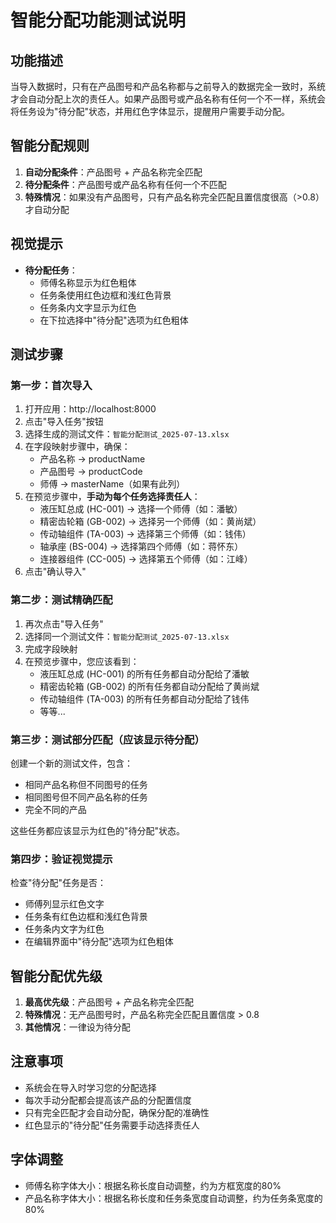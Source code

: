 # 智能分配功能测试说明

## 功能描述
当导入数据时，只有在产品图号和产品名称都与之前导入的数据完全一致时，系统才会自动分配上次的责任人。如果产品图号或产品名称有任何一个不一样，系统会将任务设为"待分配"状态，并用红色字体显示，提醒用户需要手动分配。

## 智能分配规则
1. **自动分配条件**：产品图号 + 产品名称完全匹配
2. **待分配条件**：产品图号或产品名称有任何一个不匹配
3. **特殊情况**：如果没有产品图号，只有产品名称完全匹配且置信度很高（>0.8）才自动分配

## 视觉提示
- **待分配任务**：
  - 师傅名称显示为红色粗体
  - 任务条使用红色边框和浅红色背景
  - 任务条内文字显示为红色
  - 在下拉选择中"待分配"选项为红色粗体

## 测试步骤

### 第一步：首次导入
1. 打开应用：http://localhost:8000
2. 点击"导入任务"按钮
3. 选择生成的测试文件：`智能分配测试_2025-07-13.xlsx`
4. 在字段映射步骤中，确保：
   - 产品名称 -> productName
   - 产品图号 -> productCode
   - 师傅 -> masterName（如果有此列）
5. 在预览步骤中，**手动为每个任务选择责任人**：
   - 液压缸总成 (HC-001) -> 选择一个师傅（如：潘敏）
   - 精密齿轮箱 (GB-002) -> 选择另一个师傅（如：黄尚斌）
   - 传动轴组件 (TA-003) -> 选择第三个师傅（如：钱伟）
   - 轴承座 (BS-004) -> 选择第四个师傅（如：蒋怀东）
   - 连接器组件 (CC-005) -> 选择第五个师傅（如：江峰）
6. 点击"确认导入"

### 第二步：测试精确匹配
1. 再次点击"导入任务"
2. 选择同一个测试文件：`智能分配测试_2025-07-13.xlsx`
3. 完成字段映射
4. 在预览步骤中，您应该看到：
   - 液压缸总成 (HC-001) 的所有任务都自动分配给了潘敏
   - 精密齿轮箱 (GB-002) 的所有任务都自动分配给了黄尚斌
   - 传动轴组件 (TA-003) 的所有任务都自动分配给了钱伟
   - 等等...

### 第三步：测试部分匹配（应该显示待分配）
创建一个新的测试文件，包含：
- 相同产品名称但不同图号的任务
- 相同图号但不同产品名称的任务
- 完全不同的产品

这些任务都应该显示为红色的"待分配"状态。

### 第四步：验证视觉提示
检查"待分配"任务是否：
- 师傅列显示红色文字
- 任务条有红色边框和浅红色背景
- 任务条内文字为红色
- 在编辑界面中"待分配"选项为红色粗体

## 智能分配优先级
1. **最高优先级**：产品图号 + 产品名称完全匹配
2. **特殊情况**：无产品图号时，产品名称完全匹配且置信度 > 0.8
3. **其他情况**：一律设为待分配

## 注意事项
- 系统会在导入时学习您的分配选择
- 每次手动分配都会提高该产品的分配置信度
- 只有完全匹配才会自动分配，确保分配的准确性
- 红色显示的"待分配"任务需要手动选择责任人

## 字体调整
- 师傅名称字体大小：根据名称长度自动调整，约为方框宽度的80%
- 产品名称字体大小：根据名称长度和任务条宽度自动调整，约为任务条宽度的80% 